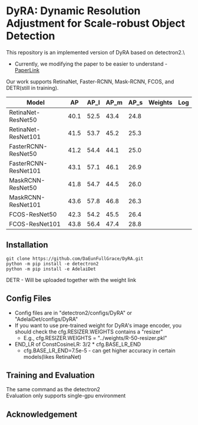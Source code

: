 # DyRA: Dynamic Resolution Adjustment for Scale-robust Object Detection

This repository is an implemented version of DyRA based on detectron2.\
* Currently, we modifying the paper to be easier to understand - [PaperLink](https://arxiv.org/abs/2311.17098)

Our work supports RetinaNet, Faster-RCNN, Mask-RCNN, FCOS, and DETR(still in training).

| Model | AP | AP_l | AP_m | AP_s | Weights | Log |
|---|---|---|---|---|---|---|
RetinaNet-ResNet50 | 40.1 | 52.5 | 43.4 | 24.8 | | |
RetinaNet-ResNet101 | 41.5 | 53.7 | 45.2 | 25.3 | | |
FasterRCNN-ResNet50 | 41.2 | 54.4 | 44.1 | 25.0 | | |
FasterRCNN-ResNet101 | 43.1 | 57.1 | 46.1 | 26.9 | | |
MaskRCNN-ResNet50 | 41.8 | 54.7 | 44.5 | 26.0 | | |
MaskRCNN-ResNet101 | 43.6 | 57.8 | 46.8 | 26.3 | | |
FCOS-ResNet50 | 42.3 | 54.2 | 45.5 | 26.4 | | |
FCOS-ResNet101 | 43.8 | 56.4 | 47.4 | 28.8 | | |

## Installation
```
git clone https://github.com/DaEunFullGrace/DyRA.git
python -m pip install -e detectron2
python -m pip install -e AdelaiDet
```
DETR - Will be uploaded together with the weight link

## Config Files
* Config files are in "detectron2/configs/DyRA" or "AdelaiDet/configs/DyRA"
* If you want to use pre-trained weight for DyRA's image encoder, you should check the cfg.RESIZER.WEIGHTS contains a "resizer"
  * E.g., cfg.RESIZER.WEIGHTS = "../weights/R-50-resizer.pkl"
* END_LR of ConstCosineLR: 3/2 * cfg.BASE_LR_END
  * cfg.BASE_LR_END=7.5e-5 - can get higher accuracy in certain models(likes RetinaNet)

## Training and Evaluation
The same command as the detectron2\
Evaluation only supports single-gpu environment

## Acknowledgement
